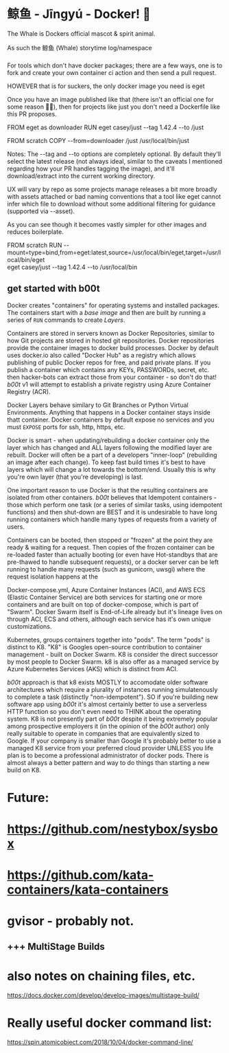 
# 鲸鱼 - Jīngyú - Docker!  🐳

The Whale is Dockers official mascot & spirit animal. 

As such the 鲸鱼 (Whale) storytime log/namespace

###
For tools which don't have docker packages; there are a few ways, one is to
fork and create your own container ci action and then send a pull request. 

HOWEVER that is for suckers, the only docker image you need is eget


Once you have an image published like that (there isn't an official one for some reason 🤷‍♂️), then for projects like just you don't need a Dockerfile like this PR proposes.


FROM eget as downloader
RUN eget casey/just --tag 1.42.4 --to /just

FROM scratch
COPY --from=downloader /just /usr/local/bin/just



Notes: 
The --tag and --to options are completely optional. By default they'll select the latest release (not always ideal, similar to the caveats I mentioned regarding how your PR handles tagging the image), and it'll download/extract into the current working directory.

UX will vary by repo as some projects manage releases a bit more broadly with assets attached or bad naming conventions that a tool like eget cannot infer which file to download without some additional filtering for guidance (supported via --asset).

As you can see though it becomes vastly simpler for other images and reduces boilerplate.

FROM scratch
RUN --mount=type=bind,from=eget:latest,source=/usr/local/bin/eget,target=/usr/local/bin/eget \
  eget casey/just --tag 1.42.4 --to /usr/local/bin
 



## get started with b00t

Docker creates "containers" for operating systems and installed packages. The containers start with a _base image_ and then are built by running a series of `RUN` commands to create _Layers_. 

Containers are stored in servers known as Docker Repositories, similar to how Git projects are stored in hosted git repositories.  Docker repositories provide the container images to docker build processes. Docker by default uses docker.io also called "Docker Hub" as a registry which allows publishing of public Docker repos for free, and paid private plans.  If you publish a container which contains any KEYs, PASSWORDs, secret, etc. then hacker-bots can extract those from your container - so don't do that! _b00t_ v1 will attempt to establish a private registry using Azure Container Registry (ACR).

Docker Layers behave similary to Git Branches or Python Virtual Environments. Anything that happens in a Docker container stays inside thatt container.  Docker containers by default expose no services and you must `EXPOSE` ports for ssh, http, https, etc. 

Docker is smart - when updating/rebuilding a docker container only the layer which has changed and ALL layers following the modified layer are rebuilt.  Docker will often be a part of a developers "inner-loop" (rebuilding an image after each change).  To keep fast build times it's best to have layers which will change a lot towards the bottom/end. Usually this is why you're own layer (that you're developing) is last.  

One important reason to use Docker is that the resulting containers are isolated from other containers.  _b00t_ believes that Idempotent containers - those which perform one task (or a series of similar tasks, using idempotent functions) and then shut-down are BEST and it is undesirable to have long running containers which handle many types of requests from a variety of users. 

Containers can be booted, then stopped or "frozen" at the point they are ready & waiting for a request.  Then copies of the frozen container can be re-loaded faster than actually booting (or even have Hot-standbys that are pre-thawed to handle subsequent requests), or a docker server can be left running to handle many requests (such as gunicorn, uwsgi) where the request isolation happens at the 

Docker-compose.yml, Azure Container Instances (ACI), and AWS ECS (Elastic Container Service) are both services for starting one or more containers and are built on top of docker-compose, which is part of "Swarm".  Docker Swarm itself is End-of-Life already but it's lineage lives on through ACI, ECS and others, although each service has it's own unique customizations.

Kubernetes, groups containers together into "pods". The term "pods" is distinct to K8.  "K8" is Googles open-source contribution to container management - built on Docker Swarm. K8 is consider the direct successor by most people to Docker Swarm. k8 is also offer as a managed service by Azure Kubernetes Services (AKS) which is distinct from ACI.

_b00t_ approach is that k8 exists MOSTLY to accomodate older software architectures which require a plurality of instances running simulatenously to complete a task (distinctly "non-idempotent").  SO if you're building new software app using _b00t_ it's almost certainly better to use a serverless HTTP function so you don't even need to THINK about the operating system.  K8 is not presently part of _b00t_ despite it being extremely popular among prospective employers it (in the opinion of the _b00t_ author) only really suitable to operate in companies that are equivalently sized to Google. If your company is smaller than Google it's probably better to use a managed K8 service from your preferred cloud provider UNLESS you life plan is to become a professional administrator of docker pods.  There is almost always a better pattern and way to do things than starting a new build on K8. 

# Future: 
# https://github.com/nestybox/sysbox
# https://github.com/kata-containers/kata-containers
# gvisor - probably not.


## +++ MultiStage Builds
# also notes on chaining files, etc.
https://docs.docker.com/develop/develop-images/multistage-build/

# Really useful docker command list:
https://spin.atomicobject.com/2018/10/04/docker-command-line/
